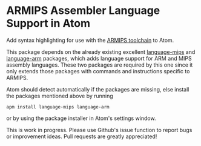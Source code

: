 # ARMIPS Assembler Language Support in Atom

Add syntax highlighting for use with the [ARMIPS toolchain](https://github.com/Kingcom/armips) to Atom.

This package depends on the already existing excellent [language-mips](https://github.com/Jakehp/language-mips) and [language-arm](https://github.com/dan-c-underwood/language-arm) packages, which adds language support for ARM and MIPS assembly languages. These two packages are required by this one since it only extends those packages with commands and instructions specific to ARMIPS.

Atom should detect automatically if the packages are missing, else install the packages mentioned above by running

```
apm install language-mips language-arm
```

or by using the package installer in Atom's settings window.

This is work in progress. Please use Github's issue function to report bugs or improvement ideas. Pull requests are greatly appreciated!
